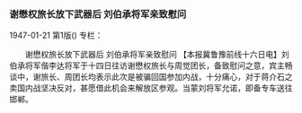 ### 谢懋权旅长放下武器后  刘伯承将军亲致慰问

1947-01-21
第1版()
专栏：

　　谢懋权旅长放下武器后
    刘伯承将军亲致慰问
    【本报冀鲁豫前线十六日电】刘伯承将军偕李达将军于十四日往访谢懋权旅长与周觉团长，备致慰问之意，宾主畅谈中，谢旅长、周团长均表示此次是被骗回国参加内战，十分痛心，对于蒋介石之卖国内战坚决反对，甚愿借此机会来解放区参观。当蒙刘将军允诺，即备专车送往邯郸。
